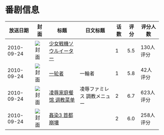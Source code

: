 # 番剧信息

|放送日期|封面|标题|日文标题|话数|评分|评分人数|
|---|---|---|---|---|---|---|
|2010-09-24|![封面](https://bangumi.tv/img/no_icon_subject.png)|[少女戦機ソウルイーター](https://bangumi.tv/subject/8752)||1|5.5|130人评分|
|2010-09-24|![封面](https://lain.bgm.tv/pic/cover/c/b5/cd/17134_IhHM4.jpg)|[一轮者](https://bangumi.tv/subject/17134)|一輪者|1|5.8|42人评分|
|2010-09-24|![封面](https://bangumi.tv/img/no_icon_subject.png)|[凌辱家庭餐馆 调教菜单](https://bangumi.tv/subject/42748)|凌辱ファミレス 調教メニュー|2|6.7|623人评分|
|2010-09-24|![封面](https://bangumi.tv/img/no_icon_subject.png)|[姦染3 首都崩壊](https://bangumi.tv/subject/62465)||2|6.0|258人评分|
